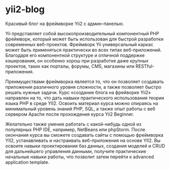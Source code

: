 # yii2-blog
Красивый блог на фреймворке Yii2 с админ-панелью.

Yii представляет собой высокопроизводительный компонентный PHP фреймворк, который может быть использован для быстрой разработки современных веб-проектов. Фреймворк Yii универсальный каркас может быть применяться практически во всех типах веб-приложений. Благодаря его компонентной структуре и отличной поддержке кэширования, он особенно хорош при разработке даже крупных проектов, таких как порталы, форумы, CMS, магазины или RESTful-приложения.

Преимуществами фреймворка является то, что он позволяет создавать приложения различного уровня сложности, а также позволяет быстро решать нужные задачи. Курс «создание блога на фрейворке Yii2» направлен на то, что дать навыки практического использования теории языка РНР в среде YII2. Освоить материал курса можно опираясь на минимальный уровень знаний PHP, SQL, а также опыт работы с веб сервером Apache после прохождения курса Yii2 Beginner. 

Желательно также умение работать с какой-нибудь одной из популярных PHP IDE, например, NetBeans или phpStorm. После окончания курса вы сможете создавать сайты с помощью фреймворка YII2, устанавливать и настраивать веб-приложения на основе YII2. Вы освоите навыки проектирования баз данных, создания моделей и CRUD для дальнейшего управления данными, получите практические начальные навыки работы, что позволит затем перейти к advanced application template. 
